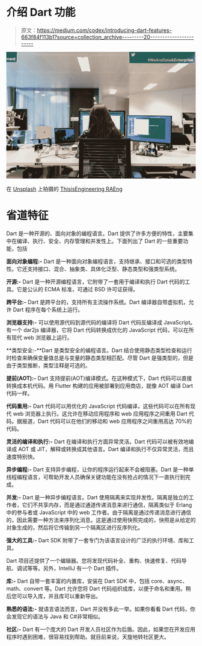 # 介绍 Dart 功能

> 原文：<https://medium.com/codex/introducing-dart-features-663f84f113b1?source=collection_archive---------20----------------------->

![](img/1d4dd3d86f8913534dc8364a72c5a95a.png)

在 [Unsplash](https://unsplash.com?utm_source=medium&utm_medium=referral) 上拍摄的 [ThisisEngineering RAEng](https://unsplash.com/@thisisengineering?utm_source=medium&utm_medium=referral)

# 省道特征

Dart 是一种开源的、面向对象的编程语言。Dart 提供了许多方便的特性，主要集中在编译、执行、安全、内存管理和并发性上。下面列出了 Dart 的一些重要功能，包括

**面向对象编程:-** Dart 是一种面向对象编程语言，支持继承、接口和可选的类型特性。它还支持接口、混合、抽象类、具体化泛型、静态类型和强类型系统。

**开源:-** Dart 是一种开源编程语言，它附带了一套用于编译和执行 Dart 代码的工具。它是公认的 ECMA 标准，可通过 BSD 许可证获得。

**跨平台:-** Dart 是跨平台的，支持所有主流操作系统。Dart 编译器自带虚拟机，允许 Dart 程序在每个系统上运行。

**浏览器支持:-** 可以使用源代码到源代码的编译将 Dart 代码反编译成 JavaScript。有一个 dar2js 编译器，它将 Dart 代码转换成优化的 JavaScript 代码，可以在所有现代 web 浏览器上运行。

**类型安全:-**Dart 是类型安全的编程语言。Dart 结合使用静态类型检查和运行时检查来确保变量值总是与变量的静态类型相匹配。尽管 Dart 是强类型的，但是由于类型推断，类型注释是可选的。

**提前(AOT):-** Dart 支持提前(AOT)编译模式。在这种模式下，Dart 代码可以直接转换成本机代码。用 Flutter 构建的应用被部署到应用商店，就像 AOT 编译 Dart 代码一样。

**代码重用:-** Dart 代码可以用优化的 JavaScript 代码编译，这些代码可以在所有现代 web 浏览器上执行。这允许在移动应用程序和 web 应用程序之间重用 Dart 代码。据报道，Dart 代码可以在他们的移动和 web 应用程序之间重用高达 70%的代码。

**灵活的编译和执行:-** Dart 在编译和执行方面异常灵活。Dart 代码可以被有效地编译成 AOT 或 JIT，解释或转换成其他语言。Dart 编译和执行不仅异常灵活，而且速度特别快。

**异步编程:-** Dart 支持异步编程，让你的程序运行起来不会被阻塞。Dart 是一种单线程编程语言，可帮助开发人员确保关键功能在没有抢占的情况下一直执行到完成。

**并发:-** Dart 是一种异步编程语言。Dart 使用隔离来实现并发性。隔离是独立的工作者，它们不共享内存，而是通过通道传递消息来进行通信，隔离类似于 Erlang 中的参与者或 JavaScript 中的 web 工作者。由于隔离是通过传递消息进行通信的，因此需要一种方法来序列化消息。这是通过使用快照完成的，快照是从给定的对象生成的，然后将它传输到另一个隔离区进行反序列化。

**强大的工具:-** Dart SDK 附带了一套专门为该语言设计的广泛的执行环境、库和工具。

Dart 项目还提供了一个编辑器。您将发现代码补全、重构、快速修复、代码导航、调试等等。另外，IntelliJ 有一个 Dart 插件。

**库:-** Dart 自带一套丰富的内置库，安装在 Dart SDK 中，包括 core、async、math、convert 等。Dart 允许您将 Dart 代码组织成库，以便于命名和重用。稍后您可以导入库，并且库可以重新导出。

**熟悉的语法:-** 就语言语法而言，Dart 并没有多此一举。如果你看看 Dart 代码，你会发现它的语法与 Java 和 C#非常相似。

**社区:-** Dart 有一个庞大的 Dart 开发人员社区作为后盾。因此，如果您在开发应用程序时遇到困难，很容易找到帮助。就目前来说，天旋地转社区更大。